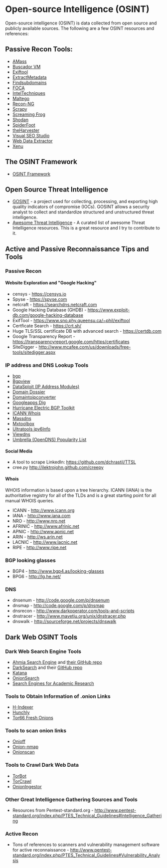 # Open-source Intelligence (OSINT)

Open-source intelligence (OSINT) is data collected from open source and publicly available sources. The following are a few OSINT resources and references:

## Passive Recon Tools:
- [AMass](https://github.com/OWASP/Amass)
- [Buscador VM](https://inteltechniques.com/buscador)
- [Exiftool](https://www.sno.phy.queensu.ca/~phil/exiftool/)
- [ExtractMetadata](http://www.extractmetadata.com)
- [Findsubdomains](https://findsubdomains.com/)
- [FOCA](https://elevenpaths.com)
- [IntelTechniques](https://inteltechniques.com)
- [Maltego](https://www.paterva.com/web7/)
- [Recon-NG](https://github.com/lanmaster53/recon-ng)
- [Scrapy](https://scrapy.org)
- [Screaming Frog](https://www.screamingfrog.co.uk)
- [Shodan](https://shodan.io)
- [SpiderFoot](http://spiderfoot.net)
- [theHarvester](https://github.com/laramies/theHarvester)
- [Visual SEO Studio](https://visual-seo.com/)
- [Web Data Extractor](http://www.webextractor.com)
- [Xenu](http://home.snafu.de)

## The OSINT Framework
- [OSINT Framework](https://osintframework.com)
## Open Source Threat Intelligence

- [GOSINT](https://github.com/ciscocsirt/gosint) - a project used for collecting, processing, and exporting high quality indicators of compromise (IOCs). GOSINT allows a security analyst to collect and standardize structured and unstructured threat intelligence.
- [Awesome Threat Intelligence](https://github.com/santosomar/awesome-threat-intelligence) - A curated list of awesome Threat Intelligence resources. This is a great resource and I try to contribute to it.

## Active and Passive Reconnaissance Tips and Tools

### Passive Recon

#### Website Exploration and "Google Hacking"
* censys - https://censys.io
* Spyse - https://spyse.com
* netcraft - https://searchdns.netcraft.com
* Google Hacking Database (GHDB) - https://www.exploit-db.com/google-hacking-database
* ExifTool - https://www.sno.phy.queensu.ca/~phil/exiftool
* Certficate Search - https://crt.sh/
* Huge TLS/SSL certificate DB with advanced search - https://certdb.com
* Google Transparency Report - https://transparencyreport.google.com/https/certificates
* SiteDigger - http://www.mcafee.com/us/downloads/free-tools/sitedigger.aspx

### IP address and DNS Lookup Tools
- [bgp](https://bgp.he.net/)
- [Bgpview](https://bgpview.io/)
- [DataSploit (IP Address Modules)](https://github.com/DataSploit/datasploit/tree/master/ip)
- [Domain Dossier](https://centralops.net/co/domaindossier.aspx)
- [Domaintoipconverter](http://domaintoipconverter.com/) 
- [Googleapps Dig](https://toolbox.googleapps.com/apps/dig/)
- [Hurricane Electric BGP Toolkit](https://bgp.he.net/)
- [ICANN Whois](https://whois.icann.org/en)
- [Massdns](https://github.com/blechschmidt/massdns) 
- [Mxtoolbox](https://mxtoolbox.com/BulkLookup.aspx)
- [Ultratools ipv6Info](https://www.ultratools.com/tools/ipv6Info)
- [Viewdns](https://viewdns.info/) 
- [Umbrella (OpenDNS) Popularity List](http://s3-us-west-1.amazonaws.com/umbrella-static/index.html) 

#### Social Media
* A tool to scrape LinkedIn: https://github.com/dchrastil/TTSL
* cree.py	http://ilektrojohn.github.com/creepy

#### Whois
WHOIS information is based upon a tree hierarchy. ICANN (IANA) is the authoritative registry for all of the TLDs and is a great starting point for all manual WHOIS queries.
* ICANN - http://www.icann.org
* IANA - http://www.iana.com
* NRO - http://www.nro.net
* AFRINIC - http://www.afrinic.net
* APNIC - http://www.apnic.net
* ARIN - http://ws.arin.net
* LACNIC - http://www.lacnic.net
* RIPE - http://www.ripe.net

### BGP looking glasses
* BGP4 - http://www.bgp4.as/looking-glasses
* BPG6 - http://lg.he.net/

### DNS
* dnsenum -	http://code.google.com/p/dnsenum
* dnsmap - http://code.google.com/p/dnsmap
* dnsrecon - http://www.darkoperator.com/tools-and-scripts
* dnstracer - http://www.mavetju.org/unix/dnstracer.php
* dnswalk - http://sourceforge.net/projects/dnswalk

## Dark Web OSINT Tools
### Dark Web Search Engine Tools
- [Ahmia Search Engine](https://ahmia.fi) and [their GitHub repo](https://github.com/ahmia/ahmia-site)
- [DarkSearch](https://darksearch.io) and their [GitHub repo](https://github.com/thehappydinoa/DarkSearch)
- [Katana](https://github.com/adnane-X-tebbaa/Katana)
- [OnionSearch](https://github.com/megadose/OnionSearch)
- [Search Engines for Academic Research](https://www.itseducation.asia/deep-web.htm)

### Tools to Obtain Information of .onion Links
- [H-Indexer](http://jncyepk6zbnosf4p.onion/onions.html)
- [Hunchly](https://www.hunch.ly/darkweb-osint)
- [Tor66 Fresh Onions](http://tor66sewebgixwhcqfnp5inzp5x5uohhdy3kvtnyfxc2e5mxiuh34iid.onion/fresh)

### Tools to scan onion links
- [Onioff](https://github.com/k4m4/onioff)
- [Onion-nmap](https://github.com/milesrichardson/docker-onion-nmap)
- [Onionscan](https://github.com/s-rah/onionscan)

### Tools to Crawl Dark Web Data
- [TorBot](https://github.com/DedSecInside/TorBot)
- [TorCrawl](https://github.com/MikeMeliz/TorCrawl.py)
- [OnionIngestor](https://github.com/danieleperera/OnionIngestor)

### Other Great Intelligence Gathering Sources and Tools
* Resources from Pentest-standard.org - http://www.pentest-standard.org/index.php/PTES_Technical_Guidelines#Intelligence_Gathering

### Active Recon
* Tons of references to scanners and vulnerability management software for active reconnaissance - http://www.pentest-standard.org/index.php/PTES_Technical_Guidelines#Vulnerability_Analysis
